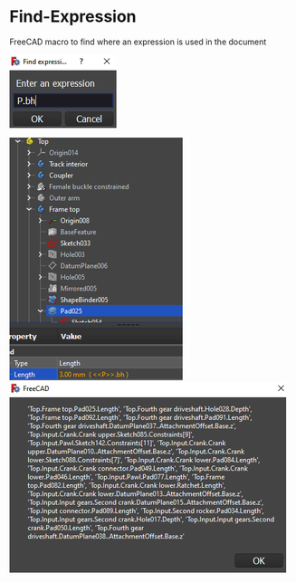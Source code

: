 # Find-Expression
FreeCAD macro to find where an expression is used in the document

![prompt](prompt.png)

![example with expression](example.png) ![output](output.png)
